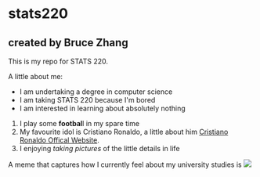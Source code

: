# stats220

## created by Bruce Zhang

This is my repo for STATS 220. 

A little about me:

- I am undertaking a degree in computer science
- I am taking STATS 220 because I'm bored
- I am interested in learning about absolutely nothing

1. I play some **footbal**l in my spare time
2. My favourite idol is Cristiano Ronaldo, a little about him [Cristiano Ronaldo Offical Website](https://www.cristianoronaldo.com/#cr7).
3. I enjoying _taking pictures_ of the little details in life

A meme that captures how I currently feel about my university studies is ![](https://www.icegif.com/wp-content/uploads/2023/04/icegif-1724.gif)


